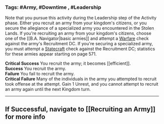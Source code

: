 ### Tags: #Army, #Downtime , #Leadership 

Note that you pursue this activity during the Leadership step of the Activity phase. Either you recruit an army from your kingdom's citizens, or you secure the allegiance of a specialized army you encountered in the Stolen Lands. If you're recruiting an army from your kingdom's citizens, choose one of the [[B.A. Navigator|basic armies]] and attempt a [Warfare](https://2e.aonprd.com/Skills.aspx?ID=32) check against the army's Recruitment DC. If you're securing a specialized army, you must attempt a [Statecraft](https://2e.aonprd.com/Skills.aspx?ID=30) check against the Recruitment DC; statistics for these armies appear starting on page 571.  
  
**Critical Success** You recruit the army; it becomes [[efficient]].  
**Success** You recruit the army.  
**Failure** You fail to recruit the army.  
**Critical Failure** Many of the individuals in the army you attempted to recruit took offense at the attempt. Gain 1 Unrest, and you cannot attempt to recruit an army again until the next Kingdom turn.

---
## If Successful, navigate to [[Recruiting an Army]] for more info